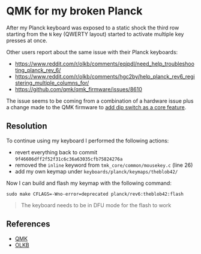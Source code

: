 # QMK for my broken Planck

After my Planck keyboard was exposed to a static shock the third row starting from the `N` key (QWERTY layout) started to activate multiple key presses at once.

Other users report about the same issue with their Planck keyboards:

- https://www.reddit.com/r/olkb/comments/eqjpdl/need_help_troubleshooting_planck_rev_6/
- https://www.reddit.com/r/olkb/comments/hgc2by/help_planck_rev6_registering_multiple_columns_for/
- https://github.com/qmk/qmk_firmware/issues/8610

The issue seems to be coming from a combination of a hardware issue plus a change made to the QMK firmware to [add dip switch as a core feature](https://github.com/qmk/qmk_firmware/pull/6140).

## Resolution

To continue using my keyboard I performed the following actions:

- revert everything back to commit `9f46606dff2f52f31c6c36a63035cfb75824276a`
- removed the `inline` keyword from `tmk_core/common/mousekey.c` (line 26)
- add my own keymap under `keyboards/planck/keymaps/theblob42/`

Now I can build and flash my keymap with the following command:

```shell
sudo make CFLAGS=-Wno-error=deprecated planck/rev6:theblob42:flash
```

> The keyboard needs to be in DFU mode for the flash to work

## References

- [QMK](https://github.com/qmk/qmk_firmware)
- [OLKB](https://olkb.com/)
